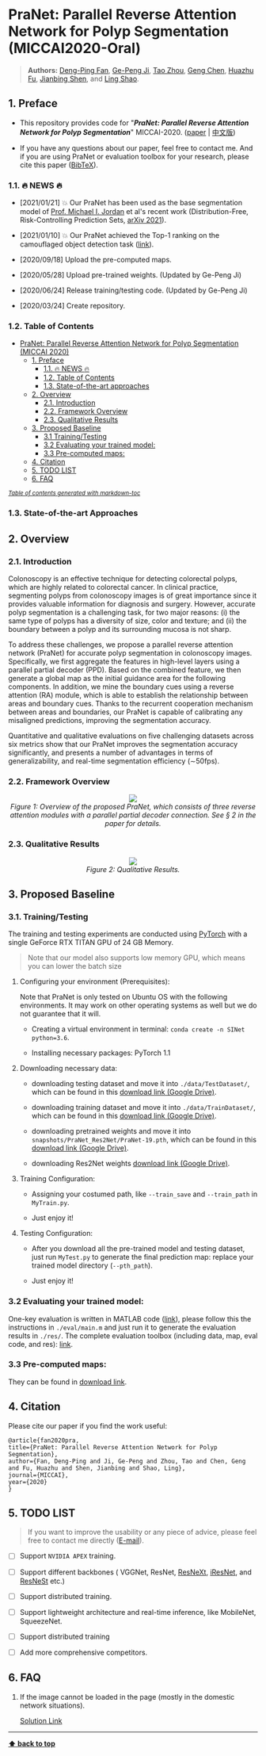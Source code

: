 # PraNet: Parallel Reverse Attention Network for Polyp Segmentation (MICCAI2020-Oral)

> **Authors:** 
> [Deng-Ping Fan](https://dpfan.net/), 
> [Ge-Peng Ji](https://scholar.google.com/citations?user=oaxKYKUAAAAJ&hl=en), 
> [Tao Zhou](https://taozh2017.github.io/),
> [Geng Chen](https://www.researchgate.net/profile/Geng_Chen13), 
> [Huazhu Fu](http://hzfu.github.io/), 
> [Jianbing Shen](http://iitlab.bit.edu.cn/mcislab/~shenjianbing), and 
> [Ling Shao](http://www.inceptioniai.org/).

## 1. Preface

- This repository provides code for "_**PraNet: Parallel Reverse Attention Network for Polyp Segmentation**_" MICCAI-2020. 
([paper](https://link.springer.com/chapter/10.1007%2F978-3-030-59725-2_26) | [中文版](http://dpfan.net/wp-content/uploads/MICCAI20_PraNet_Chinese.pdf))

- If you have any questions about our paper, feel free to contact me. And if you are using PraNet 
or evaluation toolbox for your research, please cite this paper ([BibTeX](#4-citation)).


### 1.1. :fire: NEWS :fire:
- [2021/01/21] :boom: Our PraNet has been used as the base segmentation model of [Prof. Michael I. Jordan](https://scholar.google.com/citations?user=yxUduqMAAAAJ&hl=zh-CN) et al's recent work (Distribution-Free, Risk-Controlling Prediction Sets, [arXiv 2021](https://arxiv.org/pdf/2101.02703.pdf)).

- [2021/01/10] :boom: Our PraNet achieved the Top-1 ranking on the camouflaged object detection task ([link](http://dpfan.net/camouflage)). 

- [2020/09/18] Upload the pre-computed maps.

- [2020/05/28] Upload pre-trained weights. (Updated by Ge-Peng Ji)

- [2020/06/24] Release training/testing code. (Updated by Ge-Peng Ji)

- [2020/03/24] Create repository.


### 1.2. Table of Contents

- [PraNet: Parallel Reverse Attention Network for Polyp Segmentation (MICCAI 2020)](#pranet--parallel-reverse-attention-network-for-polyp-segmentation--miccai-2020-)
  * [1. Preface](#1-preface)
    + [1.1. :fire: NEWS :fire:](#11--fire--news--fire-)
    + [1.2. Table of Contents](#12-table-of-contents)
    + [1.3. State-of-the-art approaches](#13-SOTAs)
  * [2. Overview](#2-overview)
    + [2.1. Introduction](#21-introduction)
    + [2.2. Framework Overview](#22-framework-overview)
    + [2.3. Qualitative Results](#23-qualitative-results)
  * [3. Proposed Baseline](#3-proposed-baseline)
    + [3.1 Training/Testing](#31-training-testing)
    + [3.2 Evaluating your trained model:](#32-evaluating-your-trained-model-)
    + [3.3 Pre-computed maps:](#33-pre-computed-maps)
  * [4. Citation](#4-citation)
  * [5. TODO LIST](#5-todo-list)
  * [6. FAQ](#6-faq)

<small><i><a href='http://ecotrust-canada.github.io/markdown-toc/'>Table of contents generated with markdown-toc</a></i></small>

### 1.3. State-of-the-art Approaches  


## 2. Overview

### 2.1. Introduction

Colonoscopy is an effective technique for detecting colorectal polyps, which are highly related to colorectal cancer. 
In clinical practice, segmenting polyps from colonoscopy images is of great importance since it provides valuable 
information for diagnosis and surgery. However, accurate polyp segmentation is a challenging task, for two major reasons:
(i) the same type of polyps has a diversity of size, color and texture; and
(ii) the boundary between a polyp and its surrounding mucosa is not sharp. 

To address these challenges, we propose a parallel reverse attention network (PraNet) for accurate polyp segmentation in colonoscopy
images. Specifically, we first aggregate the features in high-level layers using a parallel partial decoder (PPD). 
Based on the combined feature, we then generate a global map as the initial guidance area for the following components. 
In addition, we mine the boundary cues using a reverse attention (RA) module, which is able to establish the relationship between
areas and boundary cues. Thanks to the recurrent cooperation mechanism between areas and boundaries, 
our PraNet is capable of calibrating any misaligned predictions, improving the segmentation accuracy. 

Quantitative and qualitative evaluations on five challenging datasets across six
metrics show that our PraNet improves the segmentation accuracy significantly, and presents a number of advantages in terms of generalizability,
and real-time segmentation efficiency (∼50fps).

### 2.2. Framework Overview

<p align="center">
    <img src="imgs/framework-final-min.png"/> <br />
    <em> 
    Figure 1: Overview of the proposed PraNet, which consists of three reverse attention 
    modules with a parallel partial decoder connection. See § 2 in the paper for details.
    </em>
</p>

### 2.3. Qualitative Results

<p align="center">
    <img src="imgs/qualitative_results.png"/> <br />
    <em> 
    Figure 2: Qualitative Results.
    </em>
</p>

## 3. Proposed Baseline

### 3.1. Training/Testing

The training and testing experiments are conducted using [PyTorch](https://github.com/pytorch/pytorch) with 
a single GeForce RTX TITAN GPU of 24 GB Memory.

> Note that our model also supports low memory GPU, which means you can lower the batch size


1. Configuring your environment (Prerequisites):
   
    Note that PraNet is only tested on Ubuntu OS with the following environments. 
    It may work on other operating systems as well but we do not guarantee that it will.
    
    + Creating a virtual environment in terminal: `conda create -n SINet python=3.6`.
    
    + Installing necessary packages: PyTorch 1.1

1. Downloading necessary data:

    + downloading testing dataset and move it into `./data/TestDataset/`, 
    which can be found in this [download link (Google Drive)](https://drive.google.com/file/d/1o8OfBvYE6K-EpDyvzsmMPndnUMwb540R/view?usp=sharing).
    
    + downloading training dataset and move it into `./data/TrainDataset/`, 
    which can be found in this [download link (Google Drive)](https://drive.google.com/file/d/1lODorfB33jbd-im-qrtUgWnZXxB94F55/view?usp=sharing).
    
    + downloading pretrained weights and move it into `snapshots/PraNet_Res2Net/PraNet-19.pth`, 
    which can be found in this [download link (Google Drive)](https://drive.google.com/file/d/1pUE99SUQHTLxS9rabLGe_XTDwfS6wXEw/view?usp=sharing).
    
    + downloading Res2Net weights [download link (Google Drive)](https://drive.google.com/file/d/1_1N-cx1UpRQo7Ybsjno1PAg4KE1T9e5J/view?usp=sharing).
   
1. Training Configuration:

    + Assigning your costumed path, like `--train_save` and `--train_path` in `MyTrain.py`.
    
    + Just enjoy it!

1. Testing Configuration:

    + After you download all the pre-trained model and testing dataset, just run `MyTest.py` to generate the final prediction map: 
    replace your trained model directory (`--pth_path`).
    
    + Just enjoy it!

### 3.2 Evaluating your trained model:

One-key evaluation is written in MATLAB code ([link](https://drive.google.com/file/d/1_h4_CjD5GKEf7B1MRuzye97H0MXf2GE9/view?usp=sharing)), 
please follow this the instructions in `./eval/main.m` and just run it to generate the evaluation results in `./res/`.
The complete evaluation toolbox (including data, map, eval code, and res): [link](https://drive.google.com/file/d/1qga1UJlIQdHNlt_F9TdN4lmmOH4gN7l2/view?usp=sharing). 

### 3.3 Pre-computed maps: 
They can be found in [download link](https://drive.google.com/file/d/1tW0OOxPSuhfSbMijaMPwRDPElW1qQywz/view?usp=sharing).


## 4. Citation

Please cite our paper if you find the work useful: 

    @article{fan2020pra,
    title={PraNet: Parallel Reverse Attention Network for Polyp Segmentation},
    author={Fan, Deng-Ping and Ji, Ge-Peng and Zhou, Tao and Chen, Geng and Fu, Huazhu and Shen, Jianbing and Shao, Ling},
    journal={MICCAI},
    year={2020}
    }

## 5. TODO LIST

> If you want to improve the usability or any piece of advice, please feel free to contact me directly ([E-mail](gepengai.ji@gmail.com)).

- [ ] Support `NVIDIA APEX` training.

- [ ] Support different backbones (
VGGNet, 
ResNet, 
[ResNeXt](https://github.com/facebookresearch/ResNeXt),
[iResNet](https://github.com/iduta/iresnet), 
and 
[ResNeSt](https://github.com/zhanghang1989/ResNeSt) 
etc.)

- [ ] Support distributed training.

- [ ] Support lightweight architecture and real-time inference, like MobileNet, SqueezeNet.

- [ ] Support distributed training

- [ ] Add more comprehensive competitors.

## 6. FAQ

1. If the image cannot be loaded in the page (mostly in the domestic network situations).

    [Solution Link](https://blog.csdn.net/weixin_42128813/article/details/102915578)

---

**[⬆ back to top](#0-preface)**

